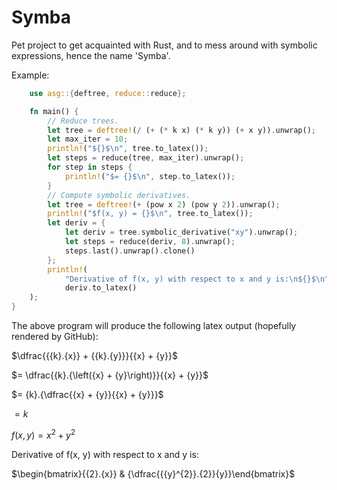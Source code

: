 # Symba

  Pet project to get acquainted with Rust, and to mess around with
  symbolic expressions, hence the name 'Symba'.

  Example:
```rust
    use asg::{deftree, reduce::reduce};

    fn main() {
        // Reduce trees.
        let tree = deftree!(/ (+ (* k x) (* k y)) (+ x y)).unwrap();
        let max_iter = 10;
        println!("${}$\n", tree.to_latex());
        let steps = reduce(tree, max_iter).unwrap();
        for step in steps {
            println!("$= {}$\n", step.to_latex());
        }
        // Compute symbolic derivatives.
        let tree = deftree!(+ (pow x 2) (pow y 2)).unwrap();
        println!("$f(x, y) = {}$\n", tree.to_latex());
        let deriv = {
            let deriv = tree.symbolic_derivative("xy").unwrap();
            let steps = reduce(deriv, 8).unwrap();
            steps.last().unwrap().clone()
        };
        println!(
            "Derivative of f(x, y) with respect to x and y is:\n${}$\n",
            deriv.to_latex()
    );
}
```

  The above program will produce the following latex output (hopefully
  rendered by GitHub):

$\dfrac{{{k}.{x}} + {{k}.{y}}}{{x} + {y}}$

$= \dfrac{{k}.{\left({x} + {y}\right)}}{{x} + {y}}$

$= {k}.{\dfrac{{x} + {y}}{{x} + {y}}}$

$= k$

$f(x, y) = {{x}^{2}} + {{y}^{2}}$

Derivative of f(x, y) with respect to x and y is:

$\begin{bmatrix}{{2}.{x}} & {\dfrac{{{y}^{2}}.{2}}{y}}\end{bmatrix}$
